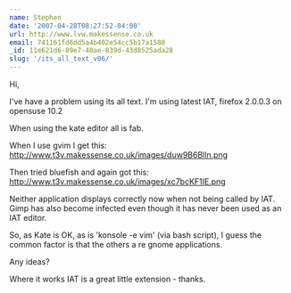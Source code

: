 ```yaml
---
name: Stephen
date: '2007-04-28T08:27:52-04:00'
url: http://www.lvw.makessense.co.uk
email: 741161fd6dd5a4b402e54cc5b17a1580
_id: 11e621d6-89e7-40ae-839d-43d8525ada28
slug: '/its_all_text_v06/'
---
```


Hi,

I've have a problem using its all text. I'm using latest IAT, firefox 2.0.0.3
on opensuse 10.2

When using the kate editor all is fab.

When I use gvim I get this:
http://www.t3v.makessense.co.uk/images/duw9B6Blln.png

Then tried bluefish and again got this:
http://www.t3v.makessense.co.uk/images/xc7bcKF1IE.png

Neither application displays correctly now when not being called by IAT. Gimp
has also become infected even though it has never been used as an IAT editor.

So, as Kate is OK, as is 'konsole -e vim' (via bash script), I guess the
common factor is that the others a re gnome applications.

Any ideas?

Where it works IAT is a great little extension - thanks.
